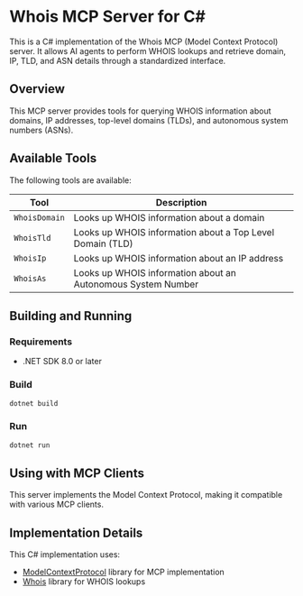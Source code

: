 # Whois MCP Server for C#

This is a C# implementation of the Whois MCP (Model Context Protocol) server. It allows AI agents to perform WHOIS lookups and retrieve domain, IP, TLD, and ASN details through a standardized interface.

## Overview

This MCP server provides tools for querying WHOIS information about domains, IP addresses, top-level domains (TLDs), and autonomous system numbers (ASNs).

## Available Tools

The following tools are available:

| Tool           | Description                                                  |
|----------------|--------------------------------------------------------------|
| `WhoisDomain`  | Looks up WHOIS information about a domain                    |
| `WhoisTld`     | Looks up WHOIS information about a Top Level Domain (TLD)    |
| `WhoisIp`      | Looks up WHOIS information about an IP address               |
| `WhoisAs`      | Looks up WHOIS information about an Autonomous System Number |

## Building and Running

### Requirements

- .NET SDK 8.0 or later

### Build

```bash
dotnet build
```

### Run

```bash
dotnet run
```

## Using with MCP Clients

This server implements the Model Context Protocol, making it compatible with various MCP clients.

## Implementation Details

This C# implementation uses:
- [ModelContextProtocol](https://www.nuget.org/packages/ModelContextProtocol/) library for MCP implementation
- [Whois](https://www.nuget.org/packages/Whois/) library for WHOIS lookups